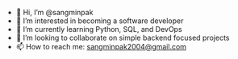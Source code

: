- 👋 Hi, I’m @sangminpak
- 👀 I’m interested in becoming a software developer
- 🌱 I’m currently learning Python, SQL, and DevOps
- 💞️ I’m looking to collaborate on simple backend focused projects
- 📫 How to reach me: sangminpak2004@gmail.com

<!---
sangminpak/sangminpak is a ✨ special ✨ repository because its `README.md` (this file) appears on your GitHub profile.
You can click the Preview link to take a look at your changes.
--->
